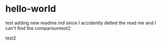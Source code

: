 # hello-world
test
adding new readme.md since I accidently delted the read me and I can't find the comparisontest2

test2
